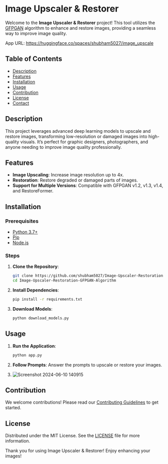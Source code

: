 # Image Upscaler & Restorer

Welcome to the **Image Upscaler & Restorer** project! This tool utilizes the [GFPGAN](https://github.com/TencentARC/GFPGAN) algorithm to enhance and restore images, providing a seamless way to improve image quality.

App URL: https://huggingface.co/spaces/shubham5027/image_upscale

## Table of Contents

- [Description](#description)
- [Features](#features)
- [Installation](#installation)
- [Usage](#usage)
- [Contribution](#contribution)
- [License](#license)
- [Contact](#contact)

## Description

This project leverages advanced deep learning models to upscale and restore images, transforming low-resolution or damaged images into high-quality visuals. It’s perfect for graphic designers, photographers, and anyone needing to improve image quality professionally.

## Features

- **Image Upscaling**: Increase image resolution up to 4x.
- **Restoration**: Restore degraded or damaged parts of images.
- **Support for Multiple Versions**: Compatible with GFPGAN v1.2, v1.3, v1.4, and RestoreFormer.

## Installation

### Prerequisites

- [Python 3.7+](https://www.python.org/downloads/)
- [Pip](https://pip.pypa.io/en/stable/installation/)
- [Node.js](https://nodejs.org/en/)

### Steps

1. **Clone the Repository**:
    ```sh
    git clone https://github.com/shubham5027/Image-Upscaler-Restoration-GFPGAN-Algorithm.git
    cd Image-Upscaler-Restoration-GFPGAN-Algorithm
    ```
2. **Install Dependencies**:
    ```sh
    pip install -r requirements.txt
    ```
3. **Download Models**:
    ```sh
    python download_models.py
    ```

## Usage

1. **Run the Application**:
    ```sh
    python app.py
    ```
2. **Follow Prompts**: Answer the prompts to upscale or restore your images.

3. ![Screenshot 2024-06-10 140915](https://github.com/shubham5027/Image-Upscaler-Restoration-GFPGAN-Algorithm/assets/132193443/2f324b63-8079-4de0-bc1c-7db973ea74b2)



## Contribution

We welcome contributions! Please read our [Contributing Guidelines](CONTRIBUTING.md) to get started.

## License

Distributed under the MIT License. See the [LICENSE](LICENSE) file for more information.


Thank you for using Image Upscaler & Restorer! Enjoy enhancing your images!  
